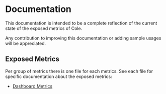 # Documentation

This documentation is intended to be a complete reflection of the current state of the exposed metrics of Cole.

Any contribution to improving this documentation or adding sample usages will be appreciated.

## Exposed Metrics

Per group of metrics there is one file for each metrics. See each file for specific documentation about the exposed metrics:

- [Dashboard Metrics](dashboard-metrics.md)